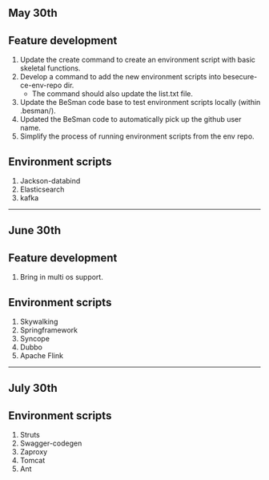 ## May 30th
Feature development
------
1. Update the create command to create an environment script with basic skeletal functions.
2. Develop a command to add the new environment scripts into besecure-ce-env-repo dir.
    - The command should also update the list.txt file.
3. Update the BeSman code base to test environment scripts locally (within .besman/).
4. Updated the BeSman code to automatically pick up the github user name.
5. Simplify the process of running environment scripts from the env repo.

Environment scripts
----
1. Jackson-databind
2. Elasticsearch
3. kafka

-----

## June 30th
Feature development
----
1. Bring in multi os support.

Environment scripts
---
1. Skywalking
2. Springframework
3. Syncope
4. Dubbo
5. Apache Flink

----

## July 30th

Environment scripts
---
1. Struts
2. Swagger-codegen
3. Zaproxy
4. Tomcat
5. Ant


